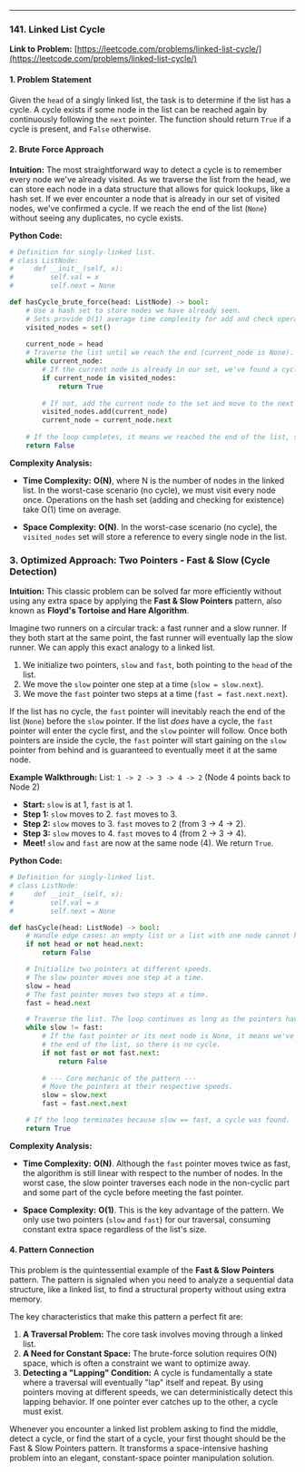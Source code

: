 ---
### **141. Linked List Cycle**
**Link to Problem:** [https://leetcode.com/problems/linked-list-cycle/](https://leetcode.com/problems/linked-list-cycle/)

#### **1. Problem Statement**
Given the `head` of a singly linked list, the task is to determine if the list has a cycle. A cycle exists if some node in the list can be reached again by continuously following the `next` pointer. The function should return `True` if a cycle is present, and `False` otherwise.

#### **2. Brute Force Approach**
**Intuition:**
The most straightforward way to detect a cycle is to remember every node we've already visited. As we traverse the list from the head, we can store each node in a data structure that allows for quick lookups, like a hash set. If we ever encounter a node that is already in our set of visited nodes, we've confirmed a cycle. If we reach the end of the list (`None`) without seeing any duplicates, no cycle exists.

**Python Code:**
```python
# Definition for singly-linked list.
# class ListNode:
#     def __init__(self, x):
#         self.val = x
#         self.next = None

def hasCycle_brute_force(head: ListNode) -> bool:
    # Use a hash set to store nodes we have already seen.
    # Sets provide O(1) average time complexity for add and check operations.
    visited_nodes = set()
    
    current_node = head
    # Traverse the list until we reach the end (current_node is None).
    while current_node:
        # If the current node is already in our set, we've found a cycle.
        if current_node in visited_nodes:
            return True
        
        # If not, add the current node to the set and move to the next one.
        visited_nodes.add(current_node)
        current_node = current_node.next
        
    # If the loop completes, it means we reached the end of the list, so no cycle exists.
    return False

```
**Complexity Analysis:**

*   **Time Complexity:** **O(N)**, where N is the number of nodes in the linked list. In the worst-case scenario (no cycle), we must visit every node once. Operations on the hash set (adding and checking for existence) take O(1) time on average.

*   **Space Complexity:** **O(N)**. In the worst-case scenario (no cycle), the `visited_nodes` set will store a reference to every single node in the list.

### **3. Optimized Approach: Two Pointers - Fast & Slow (Cycle Detection)**
**Intuition:**
This classic problem can be solved far more efficiently without using any extra space by applying the **Fast & Slow Pointers** pattern, also known as **Floyd's Tortoise and Hare Algorithm**.

Imagine two runners on a circular track: a fast runner and a slow runner. If they both start at the same point, the fast runner will eventually lap the slow runner. We can apply this exact analogy to a linked list.

1.  We initialize two pointers, `slow` and `fast`, both pointing to the `head` of the list.
2.  We move the `slow` pointer one step at a time (`slow = slow.next`).
3.  We move the `fast` pointer two steps at a time (`fast = fast.next.next`).

If the list has no cycle, the `fast` pointer will inevitably reach the end of the list (`None`) before the `slow` pointer. If the list *does* have a cycle, the `fast` pointer will enter the cycle first, and the `slow` pointer will follow. Once both pointers are inside the cycle, the `fast` pointer will start gaining on the `slow` pointer from behind and is guaranteed to eventually meet it at the same node.

**Example Walkthrough:**
List: `1 -> 2 -> 3 -> 4 -> 2` (Node 4 points back to Node 2)
*   **Start:** `slow` is at 1, `fast` is at 1.
*   **Step 1:** `slow` moves to 2. `fast` moves to 3.
*   **Step 2:** `slow` moves to 3. `fast` moves to 2 (from 3 -> 4 -> 2).
*   **Step 3:** `slow` moves to 4. `fast` moves to 4 (from 2 -> 3 -> 4).
*   **Meet!** `slow` and `fast` are now at the same node (4). We return `True`.

**Python Code:**
```python
# Definition for singly-linked list.
# class ListNode:
#     def __init__(self, x):
#         self.val = x
#         self.next = None

def hasCycle(head: ListNode) -> bool:
    # Handle edge cases: an empty list or a list with one node cannot have a cycle.
    if not head or not head.next:
        return False

    # Initialize two pointers at different speeds.
    # The slow pointer moves one step at a time.
    slow = head
    # The fast pointer moves two steps at a time.
    fast = head.next

    # Traverse the list. The loop continues as long as the pointers haven't met.
    while slow != fast:
        # If the fast pointer or its next node is None, it means we've reached
        # the end of the list, so there is no cycle.
        if not fast or not fast.next:
            return False
        
        # --- Core mechanic of the pattern ---
        # Move the pointers at their respective speeds.
        slow = slow.next
        fast = fast.next.next

    # If the loop terminates because slow == fast, a cycle was found.
    return True

```
**Complexity Analysis:**

*   **Time Complexity:** **O(N)**. Although the `fast` pointer moves twice as fast, the algorithm is still linear with respect to the number of nodes. In the worst case, the slow pointer traverses each node in the non-cyclic part and some part of the cycle before meeting the fast pointer.

*   **Space Complexity:** **O(1)**. This is the key advantage of the pattern. We only use two pointers (`slow` and `fast`) for our traversal, consuming constant extra space regardless of the list's size.

#### **4. Pattern Connection**
This problem is the quintessential example of the **Fast & Slow Pointers** pattern. The pattern is signaled when you need to analyze a sequential data structure, like a linked list, to find a structural property without using extra memory.

The key characteristics that make this pattern a perfect fit are:
1.  **A Traversal Problem:** The core task involves moving through a linked list.
2.  **A Need for Constant Space:** The brute-force solution requires O(N) space, which is often a constraint we want to optimize away.
3.  **Detecting a "Lapping" Condition:** A cycle is fundamentally a state where a traversal will eventually "lap" itself and repeat. By using pointers moving at different speeds, we can deterministically detect this lapping behavior. If one pointer ever catches up to the other, a cycle must exist.

Whenever you encounter a linked list problem asking to find the middle, detect a cycle, or find the start of a cycle, your first thought should be the Fast & Slow Pointers pattern. It transforms a space-intensive hashing problem into an elegant, constant-space pointer manipulation solution.